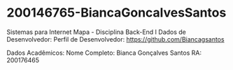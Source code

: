 # 200146765-BiancaGoncalvesSantos
Sistemas para Internet
Mapa - Disciplina Back-End I
Dados de Desenvolvedor:
Perfil de Desenvolvedor: https://github.com/Biancagsantos

Dados Acadêmicos:
Nome Completo: Bianca Gonçalves Santos
RA: 200176465
